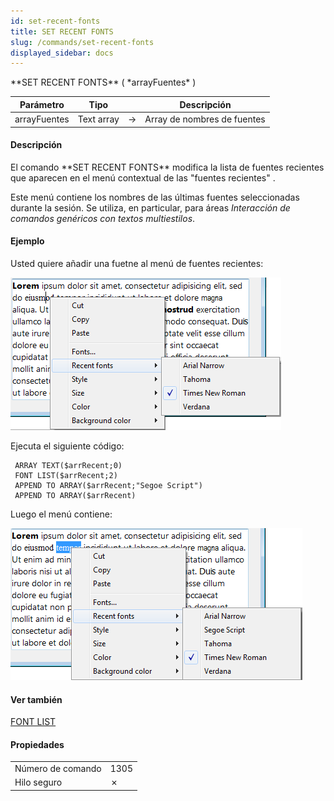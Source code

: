 ```yaml
---
id: set-recent-fonts
title: SET RECENT FONTS
slug: /commands/set-recent-fonts
displayed_sidebar: docs
---
```


<!--REF #_command_.SET RECENT FONTS.Syntax-->**SET RECENT FONTS** ( *arrayFuentes* )<!-- END REF-->
<!--REF #_command_.SET RECENT FONTS.Params-->
| Parámetro | Tipo |  | Descripción |
| --- | --- | --- | --- |
| arrayFuentes | Text array | &#8594;  | Array de nombres de fuentes |

<!-- END REF-->

#### Descripción 

<!--REF #_command_.SET RECENT FONTS.Summary-->El comando **SET RECENT FONTS** modifica la lista de fuentes recientes que aparecen en el menú contextual de las "fuentes recientes" .<!-- END REF-->  
  
Este menú contiene los nombres de las últimas fuentes seleccionadas durante la sesión. Se utiliza, en particular, para áreas *Interacción de comandos genéricos con textos multiestilos*.

#### Ejemplo 

Usted quiere añadir una fuetne al menú de fuentes recientes:

![](../assets/en/commands/pict1202029.en.png)

Ejecuta el siguiente código:

```4d
 ARRAY TEXT($arrRecent;0)
 FONT LIST($arrRecent;2)
 APPEND TO ARRAY($arrRecent;"Segoe Script")
 APPEND TO ARRAY($arrRecent)
```

Luego el menú contiene:

![](../assets/en/commands/pict1202031.en.png)

#### Ver también 

[FONT LIST](font-list.md)  

#### Propiedades

|  |  |
| --- | --- |
| Número de comando | 1305 |
| Hilo seguro | &cross; |


